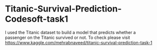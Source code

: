 # Titanic-Survival-Prediction-Codesoft-task1
I used the Titanic dataset to build a model that predicts whether a passenger on the Titanic survived or not. To check please visit https://www.kaggle.com/mehrabnaveed/titanic-survival-prediction-task-1
